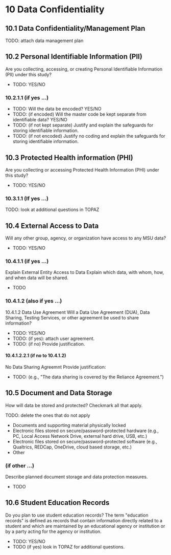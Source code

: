 # 10 Data Confidentiality

## 10.1 Data Confidentiality/Management Plan

TODO: attach data management plan

## 10.2 Personal Identifiable Information (PII)
Are you collecting, accessing, or creating Personal Identifiable Information (PII) under this study?

* TODO: YES/NO

### 10.2.1.1 (if yes ...)

* TODO: Will the data be encoded? YES/NO
* TODO: (if encoded) Will  the master code be kept separate from identifiable data? YES/NO
* TODO: (if not kept separate) Justify and explain the safeguards for storing identifiable information.
* TODO: (if not encoded) Justify no coding and explain the safeguards for storing identifiable information.

## 10.3 Protected Health information (PHI)
Are you collecting or accessing Protected Health Information (PHI) under this study?

* TODO: YES/NO

### 10.3.1.1 (If yes ...)
TODO: look at additional questions in TOPAZ

## 10.4 External Access to Data
Will any other group, agency, or organization have access to any MSU data?

* TODO: YES/NO

### 10.4.1.1 (if yes ...)
Explain External Entity Access to Data
Explain which data, with whom, how, and when data will be shared.

* TODO

### 10.4.1.2 (also if yes ...)
10.4.1.2
Data Use Agreement
Will a Data Use Agreement (DUA), Data Sharing, Testing Services, or other agreement be used to share information?

* TODO: YES/NO
* TODO: (if yes): attach user agreement.
* TODO: (if no) Provide justification.

#### 10.4.1.2.2.1 (if no to 10.4.1.2)
No Data Sharing Agreemnt
Provide justification:

* TODO: (e.g., "The data sharing is covered by the Reliance Agreement.")

## 10.5 Document and Data Storage
How will data be stored and protected? Checkmark all that apply.

TODO: delete the ones that do not apply

* Documents and supporting material physically locked
* Electronic files stored on secure/password-protected hardware (e.g., PC, Local Access Network Drive, external hard drive, USB, etc.)
* Electronic files stored on secure/password-protected software (e.g., Qualtrics, REDCap, OneDrive, cloud based storage, etc.)
* Other

### (if other ...)
Describe planned document storage and data protection measures.

* TODO

## 10.6 Student Education Records
Do you plan to use student education records? The term "education records" is defined as records that contain information directly related to a student and which are maintained by an educational agency or institution or by a party acting for the agency or institution.

* TODO: YES/NO
* TODO (if yes) look in TOPAZ for additional questions.
